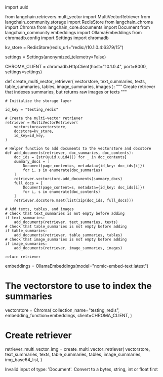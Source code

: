 import uuid

from langchain.retrievers.multi_vector import MultiVectorRetriever
from langchain_community.storage import RedisStore
from langchain_chroma import Chroma
from langchain_core.documents import Document
from langchain_community.embeddings import OllamaEmbeddings
from chromadb.config import Settings
import chromadb

kv_store = RedisStore(redis_url="redis://10.1.0.4:6379/15")


settings = Settings(anonymized_telemetry=False)


CHROMA_CLIENT = chromadb.HttpClient(host="10.1.0.4", port=8000, settings=settings)


def create_multi_vector_retriever(
    vectorstore, text_summaries, texts, table_summaries, tables, image_summaries, images
):
    """
    Create retriever that indexes summaries, but returns raw images or texts
    """

    # Initialize the storage layer

    id_key = "testing_redis"

    # Create the multi-vector retriever
    retriever = MultiVectorRetriever(
        vectorstore=vectorstore,
        docstore=kv_store,
        id_key=id_key,
    )

    # Helper function to add documents to the vectorstore and docstore
    def add_documents(retriever, doc_summaries, doc_contents):
        doc_ids = [str(uuid.uuid4()) for _ in doc_contents]
        summary_docs = [
            Document(page_content=s, metadata={id_key: doc_ids[i]})
            for i, s in enumerate(doc_summaries)
        ]
        retriever.vectorstore.add_documents(summary_docs)
        full_docs = [
            Document(page_content=s, metadata={id_key: doc_ids[i]})
            for i, s in enumerate(doc_contents)
        ]
        retriever.docstore.mset(list(zip(doc_ids, full_docs)))

    # Add texts, tables, and images
    # Check that text_summaries is not empty before adding
    if text_summaries:
        add_documents(retriever, text_summaries, texts)
    # Check that table_summaries is not empty before adding
    if table_summaries:
        add_documents(retriever, table_summaries, tables)
    # Check that image_summaries is not empty before adding
    if image_summaries:
        add_documents(retriever, image_summaries, images)

    return retriever

embeddings = OllamaEmbeddings(model="nomic-embed-text:latest")

# The vectorstore to use to index the summaries
vectorstore = Chroma(
    collection_name="testing_redis",
    embedding_function=embeddings,
    client=CHROMA_CLIENT,
)

# Create retriever
retriever_multi_vector_img = create_multi_vector_retriever(
    vectorstore,
    text_summaries,
    texts,
    table_summaries,
    tables,
    image_summaries,
    img_base64_list,
)



Invalid input of type: 'Document'. Convert to a bytes, string, int or float first
